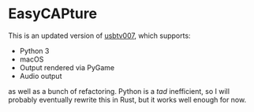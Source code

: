 # EasyCAPture

This is an updated version of [usbtv007](https://github.com/memeruiz/usbtv007), which supports:
+ Python 3
+ macOS
+ Output rendered via PyGame
+ Audio output

as well as a bunch of refactoring.
Python is a *tad* inefficient, so I will probably eventually rewrite this in Rust, but it works well enough for now.
